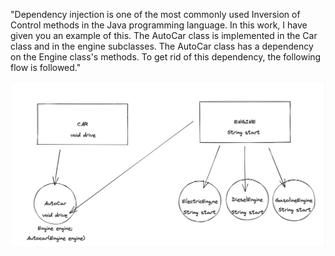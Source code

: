 "Dependency injection is one of the most commonly used Inversion of Control methods in the Java programming language. In this work, I have given you an example of this.
The AutoCar class is implemented in the Car class and in the engine subclasses. The AutoCar class has a dependency on the Engine class's methods. To get rid of this dependency, the following flow is followed."


![img.png](img.png)